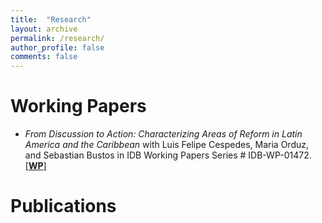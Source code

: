 ```yaml
---
title:  "Research"
layout: archive
permalink: /research/
author_profile: false
comments: false
---
```


# Working Papers

- *From Discussion to Action: Characterizing Areas of Reform in Latin America and the Caribbean* with Luis Felipe Cespedes, Maria Orduz, and Sebastian Bustos in IDB Working Papers Series # IDB-WP-01472. [[**WP**]](https://publications.iadb.org/en/discussion-action-characterizing-areas-reform-latin-america-and-caribbean)

# Publications
